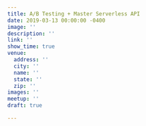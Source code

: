```yaml
---
title: A/B Testing + Master Serverless API
date: 2019-03-13 00:00:00 -0400
image: ''
description: ''
link: ''
show_time: true
venue:
  address: ''
  city: ''
  name: ''
  state: ''
  zip: ''
images: ''
meetup: ''
draft: true

---
```

